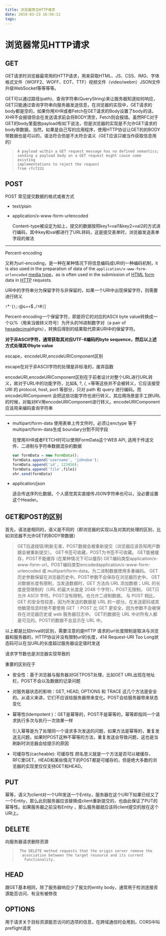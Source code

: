 ```yaml
---
title: 浏览器常见HTTP请求
date: 2019-03-23 16:56:11
tags:
---
```


# 浏览器常见HTTP请求

## GET

GET请求时浏览器最常用的HTTP请求，用来获取HTML、JS、CSS、IMG、字体格式文件（WOFF2、WOFF、EOT、TTF）视频文件（video/webm）JSON文件 升级WebSocket等等等等。

GET可以通过路径(path)、查询字符串(QueryString)来让服务器知道如何响应，GET只能通过查询字符串向服务器发送信息，在浏览器的实现中，GET请求的body都是空的，如果你用XHR或者Fetch在GET请求的Body设置了body的话，XHR不会报错但会在发送请求前会将BODY清空，Fetch则会报错。虽然RFC对于GET的body里面放payload有如下说法，但是浏览器的实现是不允许GET请求的body带数据。当然，如果是自己写的应用程序，使用HTTP协议让GET的的BODY带数据也是可以的，语法符合但是不太符合语义（GET应该只被当作获取信息用的）

> ```
> A payload within a GET request message has no defined semantics;
> sending a payload body on a GET request might cause some existing
> implementations to reject the request
> from rfc7231
> ```

## POST

POST 常见提交数据的格式或者方式

- text/plain

- application/x-www-form-urlencoded

  Content-type被设定为如上，提交的数据按照key1=val1&key2=val2的方式进行编码，其中key和val都进行了URL转码，这是提交表单时，浏览器发送表单字段的做法

---

Percent-encoding

又称为url-encoding，是一种在某种情况下将信息编码成URI的一种编码机制，it is also used in the preparation of data of the `application/x-www-form-urlencoded` [media type](https://en.wikipedia.org/wiki/Media_type)，as is often used in the submission of [HTML](https://en.wikipedia.org/wiki/HTML) [form](https://en.wikipedia.org/wiki/Form_(web)) data in [HTTP](https://en.wikipedia.org/wiki/HTTP) requests.

URI中的字符串分为保留字符与非保留的，如果一个URI中出现保留字符，则需要进行转义

``!``*``'``(``)``;``:``@``&``=``+``$``,``/``?``#``[``]

Percent-encoding一个保留字符，即是将它的对应的ASCII byte value转换成一个以%（用来当做转义符号）为开头的16进制数字对（a pair of [hexadecimal](https://en.wikipedia.org/wiki/Hexadecimal)digits），转换后得到的结果取代原来URI中的保留字符。

**对于非ASCII字符，通常获取其对应UTF-8编码的byte sequence，然后以上述方式处理其中byte value** 

escape，encodeURI,encodeURIComponent区别

escape在对于非ASCII字符的处理是非标准的，废弃函数

encodeURI,encodeURIComponent区别在于前者设计对整个URL进行URL转义，故对于URL中的功能字符，比如&, ?, /, =等等这些并不会被转义，它应该接受 URI 的 protocol, host, port 等部分，只对 path 和 query 进行编码。而encodeURIComponent 会把这些功能字符也进行转义，其应用场景是手工拼URL的时候，对每对KV用encodeURIComponent进行转义。encodeURIComponent 应该用来编码查询字符串

---

- multipart/form-data
  使用表单上传文件时，必须让enctype 等于 multipart/form-data生成 boundary分割不同字段

  在使用XHR或者FETCH时可以使用FormData这个WEB API, 适用于传送文件、二进制与字符串数据混杂的数据

  ~~~js
  var formData = new FormData();
  formData.append('username', 'johndoe');
  formData.append('id', 123456);
  formData.append('file',file1)
  xhr.send(formData)
  ~~~

- application/json

  适合传送序列化数据，个人感觉其实直接传JSON字符串也可以，没必要设置这个Header。

## GET和POST的区别

首先，语法是相同的，语义是不同的（即浏览器的实现以及对其的处理的区别，比如浏览器不允许GET的BODY带数据）

>  GET后退按钮/刷新无害，POST数据会被重新提交（浏览器应该告知用户数据会被重新提交）。
>  GET书签可收藏，POST为书签不可收藏。
>  GET能被缓存，POST不能缓存 (在某种情况下可以缓存)
>  GET编码类型application/x-www-form-url，POST编码类型encodedapplication/x-www-form-urlencoded 或 multipart/form-data。为二进制数据使用多重编码。
>  GET历史参数保留在浏览器历史中。POST参数不会保存在浏览器历史中。
>  GET对数据长度有限制，当发送数据时，GET 方法向 URL 添加数据；URL 的长度是受限制的（URL 的最大长度是 2048 个字符）。POST无限制。
>  GET只允许 ASCII 字符。POST没有限制。也允许二进制数据。
>  与 POST 相比，GET 的安全性较差，因为所发送的数据是 URL 的一部分。在发送密码或其他敏感信息时绝不要使用 GET ！POST 比 GET 更安全，因为参数不会被保存在浏览器历史或 web 服务器日志中。
>  GET的数据在 URL 中对所有人都是可见的。POST的数据不会显示在 URL 中。

以上都是比较trival的区别，需要注意的是HTTP 请求的url长度限制是取决与浏览器和服务器的，HTTP协议并没有限制url的长度，414 Request-URI Too Long状态码可以在当URL的长度超过服务器设定值时发送

请求字节数也是浏览器实现导致的

重要的区别在于

- 安全性：基于浏览器与服务器对GETPOST处理，比如GET URL出现在地址栏，POST不会以及数据的记录问题

- 对服务器状态的影响：GET, HEAD, OPTIONS 和 TRACE 这几个方法是安全的。从语义来讲，它们不应该给服务器带来变化。POST会给服务器带来状态变化

- 幂等性(Idempotent )：GET是幂等的，POST不是幂等的，幂等即指同一个请求执行多次与执行一次效果一样

  引入幂等是为了处理同一个请求多次发送的问题，如果方法是幂等的，重复发送无问题，如果时POST这种不幂等的方法，重复发送会导致问题，这也是当刷新时浏览器会给提示的原因

- 可缓存性(cacheable): 可缓存性 顾名思义就是一个方法是否可以被缓存，RFC里GET，HEAD和某些情况下的POST都是可缓存的，但是绝大多数的浏览器的实现里仅仅支持GET和HEAD。



## PUT

幂等，语义为client对一个URI发送一个Entity，服务器在这个URI下如果已经又了一个Entity，那么此刻服务器应该替换成client重新提交的，也由此保证了PUT的幂等性。如果服务器之前没有Entity ，那么服务器就应该将client提交的放在这个URI上。

## DELETE

向服务器请求删除资源

> ```
>  The DELETE method requests that the origin server remove the
>   association between the target resource and its current
>    functionality.
> ```

## HEAD

跟GET基本相同，除了服务器响应少了报文的entity body，通常用于检测连接资源能否访问、有没有被修改

## OPTIONS

用于请求关于目标资源能否访问的选项的信息，在跨域通信时会用到，CORS中叫preflight请求